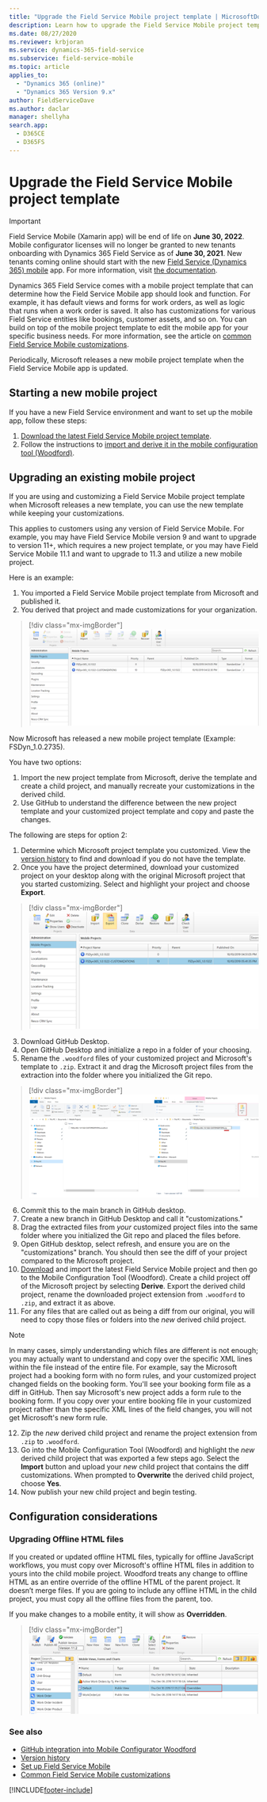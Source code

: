```yaml
---
title: "Upgrade the Field Service Mobile project template | MicrosoftDocs"
description: Learn how to upgrade the Field Service Mobile project template.
ms.date: 08/27/2020
ms.reviewer: krbjoran
ms.service: dynamics-365-field-service
ms.subservice: field-service-mobile
ms.topic: article
applies_to: 
  - "Dynamics 365 (online)"
  - "Dynamics 365 Version 9.x"
author: FieldServiceDave
ms.author: daclar
manager: shellyha
search.app: 
  - D365CE
  - D365FS
---
```


# Upgrade the Field Service Mobile project template

> [!IMPORTANT]
> Field Service Mobile (Xamarin app) will be end of life on **June 30, 2022**. Mobile configurator licenses will no longer be granted to new tenants onboarding with Dynamics 365 Field Service as of **June 30, 2021**. New tenants coming online should start with the new [Field Service (Dynamics 365) mobile](mobile-2020-power-platform.md) app. For more information, visit [the documentation](mobile-power-app-get-started.md). 

Dynamics 365 Field Service comes with a mobile project template that can determine how the Field Service Mobile app should look and function. For example, it has default views and forms for work orders, as well as logic that runs when a work order is saved. It also has customizations for various Field Service entities like bookings, customer assets, and so on. You can build on top of the mobile project template to edit the mobile app for your specific business needs. For more information, see the article on [common Field Service Mobile customizations](./mobile-app-configuration-customization.md).

Periodically, Microsoft releases a new mobile project template when the Field Service Mobile app is updated.

## Starting a new mobile project

If you have a new Field Service environment and want to set up the mobile app, follow these steps:

1. [Download the latest Field Service Mobile project template](https://aka.ms/fsmobile-project). 
2. Follow the instructions to [import and derive it in the mobile configuration tool (Woodford)](./install-field-service.md).

## Upgrading an existing mobile project

If you are using and customizing a Field Service Mobile project template when Microsoft releases a new template, you can use the new template while keeping your customizations.

This applies to customers using any version of Field Service Mobile. For example, you may have Field Service Mobile version 9 and want to upgrade to version 11+, which requires a new project template, or you may have Field Service Mobile 11.1 and want to upgrade to 11.3 and utilize a new mobile project. 

Here is an example:

1. You imported a Field Service Mobile project template from Microsoft and published it.
2. You derived that project and made customizations for your organization.


> [!div class="mx-imgBorder"]
> ![Screenshot of a list of mobile projects.](./media/mobile-upgrade-project-customizations.png)

Now Microsoft has released a new mobile project template (Example: FSDyn_1.0.2735).

You have two options:

1. Import the new project template from Microsoft, derive the template and create a child project, and manually recreate your customizations in the derived child.
2. Use GitHub to understand the difference between the new project template and your customized project template and copy and paste the changes. 

The following are steps for option 2:

1. Determine which Microsoft project template you customized. View the [version history](./version-history.md) to find and download if you do not have the template.
2. Once you have the project determined, download your customized project on your desktop along with the original Microsoft project that you started customizing. Select and highlight your project and choose **Export**.


> [!div class="mx-imgBorder"]
> ![Screenshot of the mobile projects with attention to the export button.](./media/mobile-upgrade-project-export.png)

3. Download GitHub Desktop. 
4. Open GitHub Desktop and initialize a repo in a folder of your choosing. 
5. Rename the `.woodford` files of your customized project and Microsoft's template to `.zip`. Extract it and drag the Microsoft project files from the extraction into the folder where you initialized the Git repo. 


> [!div class="mx-imgBorder"]
> ![Screenshot of the file explorer with attention to the Woodford and Zip files.](./media/mobile-upgrade-extract.png)


6. Commit this to the main branch in GitHub desktop. 
7. Create a new branch in GitHub Desktop and call it "customizations." 
8. Drag the extracted files from *your* customized project files into the same folder where you initialized the Git repo and placed the files before. 
9. Open GitHub desktop, select refresh, and ensure you are on the "customizations" branch. You should then see the diff of your project compared to the Microsoft project. 
10. [Download](https://aka.ms/fsmobile-project) and import the latest Field Service Mobile project and then go to the Mobile Configuration Tool (Woodford). Create a child project off of the Microsoft project by selecting **Derive**. Export the derived child project, rename the downloaded project extension from ```.woodford``` to ```.zip```, and extract it as above. 
11. For any files that are called out as being a diff from our original, you will need to copy those files or folders into the *new* derived child project.

> [!Note]
> In many cases, simply understanding which files are different is not enough; you may actually want to understand and copy over the specific XML lines within the file instead of the entire file. For example, say the Microsoft project had a booking form with no form rules, and your customized project changed fields on the booking form. You'll see your booking form file as a diff in GitHub. Then say Microsoft's new project adds a form rule to the booking form. If you copy over your entire booking file in your customized project rather than the specific XML lines of the field changes, you will not get Microsoft's new form rule.

12. Zip the *new* derived child project and rename the project extension from ```.zip``` to ```.woodford```.
13. Go into the Mobile Configuration Tool (Woodford) and highlight the *new* derived child project that was exported a few steps ago. Select the **Import** button and upload your *new* child project that contains the diff customizations. When prompted to **Overwrite** the derived child project, choose **Yes**.
14. Now publish your new child project and begin testing.


## Configuration considerations

### Upgrading Offline HTML files

If you created or updated offline HTML files, typically for offline JavaScript workflows, you must copy over Microsoft's offline HTML files in addition to yours into the child mobile project. Woodford treats any change to offline HTML as an entire override of the offline HTML of the parent project. It doesn’t merge files. If you are going to include any offline HTML in the child project, you must copy all the offline files from the parent, too.

If you make changes to a mobile entity, it will show as **Overridden**. 

> [!div class="mx-imgBorder"]
> ![Screenshot of the mobile views, forms, and charts list with attention to the default views showing as overridden.](./media/mobile-upgrade-overridden.png)

### See also

- [GitHub integration into Mobile Configurator Woodford](https://www.resco.net/github-integration-into-woodford/)
- [Version history](./version-history.md)
- [Set up Field Service Mobile](./install-field-service.md)
- [Common Field Service Mobile customizations](./mobile-app-configuration-customization.md)


[!INCLUDE[footer-include](../includes/footer-banner.md)]
